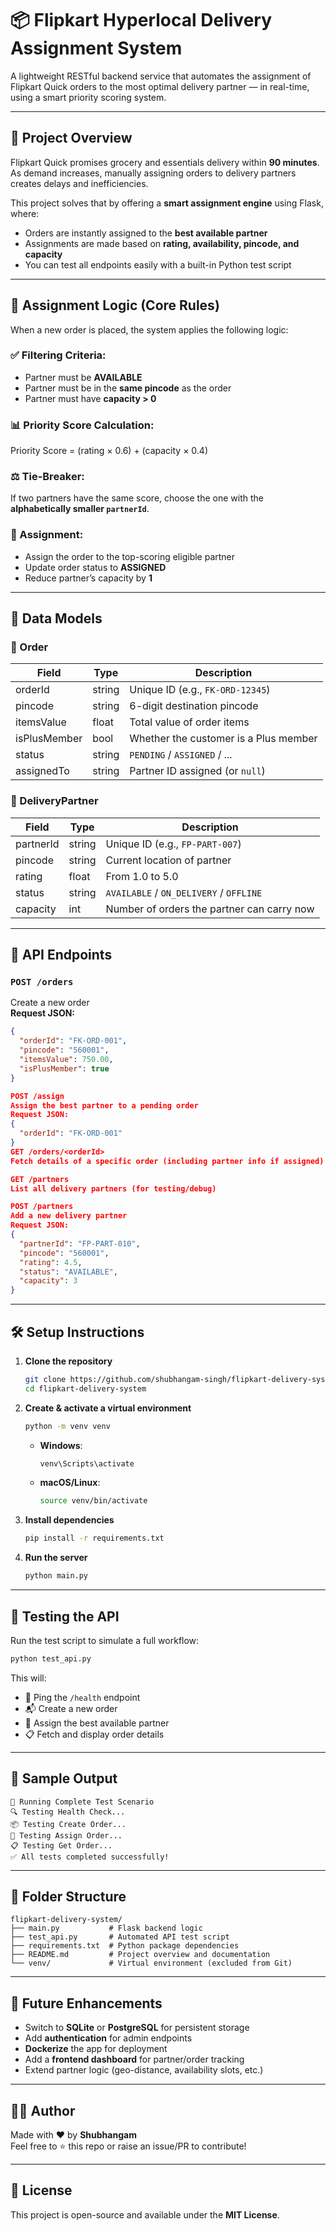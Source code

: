 # 📦 Flipkart Hyperlocal Delivery Assignment System

A lightweight RESTful backend service that automates the assignment of Flipkart Quick orders to the most optimal delivery partner — in real-time, using a smart priority scoring system.

---

## 🚀 Project Overview

Flipkart Quick promises grocery and essentials delivery within **90 minutes**. As demand increases, manually assigning orders to delivery partners creates delays and inefficiencies.

This project solves that by offering a **smart assignment engine** using Flask, where:

- Orders are instantly assigned to the **best available partner**
- Assignments are made based on **rating, availability, pincode, and capacity**
- You can test all endpoints easily with a built-in Python test script

---

## 🧠 Assignment Logic (Core Rules)

When a new order is placed, the system applies the following logic:

### ✅ Filtering Criteria:

- Partner must be **AVAILABLE**
- Partner must be in the **same pincode** as the order
- Partner must have **capacity > 0**

### 📊 Priority Score Calculation:

Priority Score = (rating × 0.6) + (capacity × 0.4)

### ⚖️ Tie-Breaker:

If two partners have the same score, choose the one with the **alphabetically smaller `partnerId`**.

### 🔄 Assignment:

- Assign the order to the top-scoring eligible partner
- Update order status to **ASSIGNED**
- Reduce partner’s capacity by **1**

---

## 🧩 Data Models

### 📌 Order

| Field        | Type   | Description                           |
| ------------ | ------ | ------------------------------------- |
| orderId      | string | Unique ID (e.g., `FK-ORD-12345`)      |
| pincode      | string | 6-digit destination pincode           |
| itemsValue   | float  | Total value of order items            |
| isPlusMember | bool   | Whether the customer is a Plus member |
| status       | string | `PENDING` / `ASSIGNED` / ...          |
| assignedTo   | string | Partner ID assigned (or `null`)       |

### 👤 DeliveryPartner

| Field     | Type   | Description                                |
| --------- | ------ | ------------------------------------------ |
| partnerId | string | Unique ID (e.g., `FP-PART-007`)            |
| pincode   | string | Current location of partner                |
| rating    | float  | From 1.0 to 5.0                            |
| status    | string | `AVAILABLE` / `ON_DELIVERY` / `OFFLINE`    |
| capacity  | int    | Number of orders the partner can carry now |

---

## 🔌 API Endpoints

### `POST /orders`

Create a new order  
**Request JSON:**

```json
{
  "orderId": "FK-ORD-001",
  "pincode": "560001",
  "itemsValue": 750.00,
  "isPlusMember": true
}

POST /assign
Assign the best partner to a pending order
Request JSON:
{
  "orderId": "FK-ORD-001"
}
GET /orders/<orderId>
Fetch details of a specific order (including partner info if assigned)

GET /partners
List all delivery partners (for testing/debug)

POST /partners
Add a new delivery partner
Request JSON:
{
  "partnerId": "FP-PART-010",
  "pincode": "560001",
  "rating": 4.5,
  "status": "AVAILABLE",
  "capacity": 3
}
```

---

## 🛠️ Setup Instructions

1. **Clone the repository**  
   ```bash
   git clone https://github.com/shubhangam-singh/flipkart-delivery-system.git
   cd flipkart-delivery-system
   ```

2. **Create & activate a virtual environment**  
   ```bash
   python -m venv venv
   ```
   - **Windows**:  
     ```bash
     venv\Scripts\activate
     ```
   - **macOS/Linux**:  
     ```bash
     source venv/bin/activate
     ```

3. **Install dependencies**  
   ```bash
   pip install -r requirements.txt
   ```

4. **Run the server**  
   ```bash
   python main.py
   ```

---

## 🧪 Testing the API

Run the test script to simulate a full workflow:
```bash
python test_api.py
```

This will:  
- 📡 Ping the `/health` endpoint  
- 📬 Create a new order  
- 🚚 Assign the best available partner  
- 📋 Fetch and display order details  

---

## 🧼 Sample Output

```
🎯 Running Complete Test Scenario
🔍 Testing Health Check...
📦 Testing Create Order...
🚚 Testing Assign Order...
📋 Testing Get Order...
✅ All tests completed successfully!
```

---

## 📂 Folder Structure

```
flipkart-delivery-system/
├── main.py           # Flask backend logic
├── test_api.py       # Automated API test script
├── requirements.txt  # Python package dependencies
├── README.md         # Project overview and documentation
└── venv/             # Virtual environment (excluded from Git)
```

---

## 🌟 Future Enhancements

- Switch to **SQLite** or **PostgreSQL** for persistent storage  
- Add **authentication** for admin endpoints  
- **Dockerize** the app for deployment  
- Add a **frontend dashboard** for partner/order tracking  
- Extend partner logic (geo-distance, availability slots, etc.)

---

## 👨‍💻 Author

Made with ❤️ by **Shubhangam**  
Feel free to ⭐ this repo or raise an issue/PR to contribute!

---

## 📝 License

This project is open-source and available under the **MIT License**.
```

